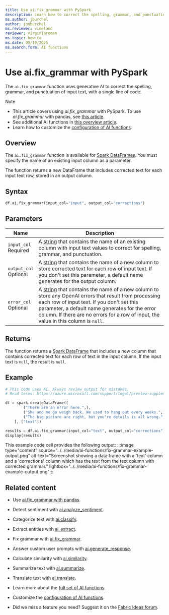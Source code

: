 ```yaml
---
title: Use ai.fix_grammar with PySpark
description: Learn how to correct the spelling, grammar, and punctuation of input text by using the ai.fix_grammar function with PySpark.
ms.author: jburchel
author: jonburchel
ms.reviewer: vimeland
reviewer: virginiaroman
ms.topic: how-to
ms.date: 09/19/2025
ms.search.form: AI functions
---
```


# Use ai.fix_grammar with PySpark


The `ai.fix_grammar` function uses generative AI to correct the spelling, grammar, and punctuation of input text, with a single line of code.

> [!NOTE]
> - This article covers using *ai.fix_grammar* with PySpark. To use *ai.fix_grammar* with pandas, see [this article](../pandas/fix-grammar.md).
> - See additional AI functions in [this overview article](../overview.md).
> - Learn how to customize the [configuration of AI functions](./configuration.md).

## Overview

The `ai.fix_grammar` function is available for [Spark DataFrames](https://spark.apache.org/docs/latest/api/python/reference/pyspark.sql/dataframe.html). You must specify the name of an existing input column as a parameter.

The function returns a new DataFrame that includes corrected text for each input text row, stored in an output column.

## Syntax

```python
df.ai.fix_grammar(input_col="input", output_col="corrections")
```

## Parameters

| Name | Description |
|---|---|
| `input_col` <br> Required | A [string](https://spark.apache.org/docs/latest/api/python/reference/pyspark.sql/api/pyspark.sql.types.StringType.html) that contains the name of an existing column with input text values to correct for spelling, grammar, and punctuation. |
| `output_col` <br> Optional | A [string](https://spark.apache.org/docs/latest/api/python/reference/pyspark.sql/api/pyspark.sql.types.StringType.html) that contains the name of a new column to store corrected text for each row of input text. If you don't set this parameter, a default name generates for the output column. |
| `error_col` <br> Optional | A [string](https://spark.apache.org/docs/latest/api/python/reference/pyspark.sql/api/pyspark.sql.types.StringType.html) that contains the name of a new column to store any OpenAI errors that result from processing each row of input text. If you don't set this parameter, a default name generates for the error column. If there are no errors for a row of input, the value in this column is `null`. |

## Returns

The function returns a [Spark DataFrame](https://spark.apache.org/docs/latest/api/python/reference/pyspark.sql/dataframe.html) that includes a new column that contains corrected text for each row of text in the input column. If the input text is `null`, the result is `null`.

## Example

```python
# This code uses AI. Always review output for mistakes. 
# Read terms: https://azure.microsoft.com/support/legal/preview-supplemental-terms/.

df = spark.createDataFrame([
        ("There are an error here.",),
        ("She and me go weigh back. We used to hang out every weeks.",),
        ("The big picture are right, but you're details is all wrong.",)
    ], ["text"])

results = df.ai.fix_grammar(input_col="text", output_col="corrections")
display(results)
```

This example code cell provides the following output:
:::image type="content" source="../../media/ai-functions/fix-grammar-example-output.png" alt-text="Screenshot showing a  data frame with a 'text' column and a 'corrections' column which has the text from the text column with corrected grammar." lightbox="../../media/ai-functions/fix-grammar-example-output.png":::


## Related content

- Use [ai.fix_grammar with pandas](../pandas/fix-grammar.md).
- Detect sentiment with [ai.analyze_sentiment](./analyze-sentiment.md).
- Categorize text with [ai.classify](./classify.md).
- Extract entities with [ai_extract](./extract.md).
- Fix grammar with [ai.fix_grammar](./fix-grammar.md).
- Answer custom user prompts with [ai.generate_response](./generate-response.md).
- Calculate similarity with [ai.similarity](./similarity.md).
- Summarize text with [ai.summarize](./summarize.md).
- Translate text with [ai.translate](./translate.md).

- Learn more about the [full set of AI functions](../overview.md).
- Customize the [configuration of AI functions](./configuration.md).
- Did we miss a feature you need? Suggest it on the [Fabric Ideas forum](https://ideas.fabric.microsoft.com/).
